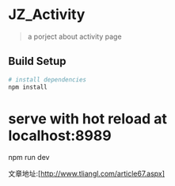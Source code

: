 # JZ_Activity

> a porject about activity page

## Build Setup

``` bash
# install dependencies
npm install
```
# serve with hot reload at localhost:8989
npm run dev

文章地址:[http://www.tliangl.com/article67.aspx]
